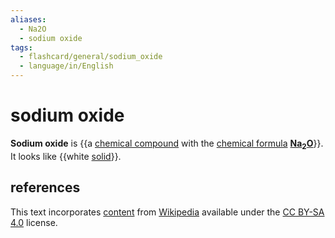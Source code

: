 ```yaml
---
aliases:
  - Na2O
  - sodium oxide
tags:
  - flashcard/general/sodium_oxide
  - language/in/English
---
```


# sodium oxide

__Sodium oxide__ is {{a [chemical compound](chemical%20compound.md) with the [chemical formula](chemical%20formula.md) __[Na](sodium.md)<sub>2</sub>[O](oxygen.md)__}}. It looks like {{white [solid](solid.md)}}. <!--SR:!2027-02-21,1021,330!2024-09-02,370,290-->

## references

This text incorporates [content](https://en.wikipedia.org/wiki/sodium_oxide) from [Wikipedia](Wikipedia.md) available under the [CC BY-SA 4.0](https://creativecommons.org/licenses/by-sa/4.0/) license.
